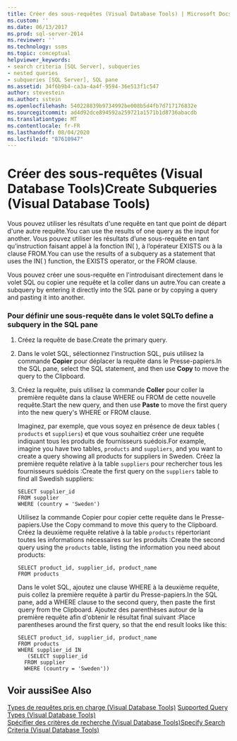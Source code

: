 ```yaml
---
title: Créer des sous-requêtes (Visual Database Tools) | Microsoft Docs
ms.custom: ''
ms.date: 06/13/2017
ms.prod: sql-server-2014
ms.reviewer: ''
ms.technology: ssms
ms.topic: conceptual
helpviewer_keywords:
- search criteria [SQL Server], subqueries
- nested queries
- subqueries [SQL Server], SQL pane
ms.assetid: 34f6b9b4-ca3a-4a4f-9594-36e513f1c547
author: stevestein
ms.author: sstein
ms.openlocfilehash: 540228839b9734992be008b5d4fb7d717176832e
ms.sourcegitcommit: ad4d92dce894592a259721a1571b1d8736abacdb
ms.translationtype: MT
ms.contentlocale: fr-FR
ms.lasthandoff: 08/04/2020
ms.locfileid: "87610947"
---
```

# <a name="create-subqueries-visual-database-tools"></a><span data-ttu-id="dd81b-102">Créer des sous-requêtes (Visual Database Tools)</span><span class="sxs-lookup"><span data-stu-id="dd81b-102">Create Subqueries (Visual Database Tools)</span></span>
  <span data-ttu-id="dd81b-103">Vous pouvez utiliser les résultats d'une requête en tant que point de départ d'une autre requête.</span><span class="sxs-lookup"><span data-stu-id="dd81b-103">You can use the results of one query as the input for another.</span></span> <span data-ttu-id="dd81b-104">Vous pouvez utiliser les résultats d’une sous-requête en tant qu’instruction faisant appel à la fonction IN( ), à l’opérateur EXISTS ou à la clause FROM.</span><span class="sxs-lookup"><span data-stu-id="dd81b-104">You can use the results of a subquery as a statement that uses the IN( ) function, the EXISTS operator, or the FROM clause.</span></span>  
  
 <span data-ttu-id="dd81b-105">Vous pouvez créer une sous-requête en l'introduisant directement dans le volet SQL ou copier une requête et la coller dans un autre.</span><span class="sxs-lookup"><span data-stu-id="dd81b-105">You can create a subquery by entering it directly into the SQL pane or by copying a query and pasting it into another.</span></span>  
  
### <a name="to-define-a-subquery-in-the-sql-pane"></a><span data-ttu-id="dd81b-106">Pour définir une sous-requête dans le volet SQL</span><span class="sxs-lookup"><span data-stu-id="dd81b-106">To define a subquery in the SQL pane</span></span>  
  
1.  <span data-ttu-id="dd81b-107">Créez la requête de base.</span><span class="sxs-lookup"><span data-stu-id="dd81b-107">Create the primary query.</span></span>  
  
2.  <span data-ttu-id="dd81b-108">Dans le volet SQL, sélectionnez l’instruction SQL, puis utilisez la commande **Copier** pour déplacer la requête dans le Presse-papiers.</span><span class="sxs-lookup"><span data-stu-id="dd81b-108">In the SQL pane, select the SQL statement, and then use **Copy** to move the query to the Clipboard.</span></span>  
  
3.  <span data-ttu-id="dd81b-109">Créez la requête, puis utilisez la commande **Coller** pour coller la première requête dans la clause WHERE ou FROM de cette nouvelle requête.</span><span class="sxs-lookup"><span data-stu-id="dd81b-109">Start the new query, and then use **Paste** to move the first query into the new query's WHERE or FROM clause.</span></span>  
  
     <span data-ttu-id="dd81b-110">Imaginez, par exemple, que vous soyez en présence de deux tables ( `products` et `suppliers`) et que vous souhaitiez créer une requête indiquant tous les produits de fournisseurs suédois.</span><span class="sxs-lookup"><span data-stu-id="dd81b-110">For example, imagine you have two tables, `products` and `suppliers`, and you want to create a query showing all products for suppliers in Sweden.</span></span> <span data-ttu-id="dd81b-111">Créez la première requête relative à la table `suppliers` pour rechercher tous les fournisseurs suédois :</span><span class="sxs-lookup"><span data-stu-id="dd81b-111">Create the first query on the `suppliers` table to find all Swedish suppliers:</span></span>  
  
    ```  
    SELECT supplier_id  
    FROM supplier  
    WHERE (country = 'Sweden')  
    ```  
  
     <span data-ttu-id="dd81b-112">Utilisez la commande Copier pour copier cette requête dans le Presse-papiers.</span><span class="sxs-lookup"><span data-stu-id="dd81b-112">Use the Copy command to move this query to the Clipboard.</span></span> <span data-ttu-id="dd81b-113">Créez la deuxième requête relative à la table `products` répertoriant toutes les informations nécessaires sur les produits :</span><span class="sxs-lookup"><span data-stu-id="dd81b-113">Create the second query using the `products` table, listing the information you need about products:</span></span>  
  
    ```  
    SELECT product_id, supplier_id, product_name  
    FROM products  
    ```  
  
     <span data-ttu-id="dd81b-114">Dans le volet SQL, ajoutez une clause WHERE à la deuxième requête, puis collez la première requête à partir du Presse-papiers.</span><span class="sxs-lookup"><span data-stu-id="dd81b-114">In the SQL pane, add a WHERE clause to the second query, then paste the first query from the Clipboard.</span></span> <span data-ttu-id="dd81b-115">Ajoutez des parenthèses autour de la première requête afin d'obtenir le résultat final suivant :</span><span class="sxs-lookup"><span data-stu-id="dd81b-115">Place parentheses around the first query, so that the end result looks like this:</span></span>  
  
    ```  
    SELECT product_id, supplier_id, product_name  
    FROM products  
    WHERE supplier_id IN  
       (SELECT supplier_id  
      FROM supplier  
      WHERE (country = 'Sweden'))  
    ```  
  
## <a name="see-also"></a><span data-ttu-id="dd81b-116">Voir aussi</span><span class="sxs-lookup"><span data-stu-id="dd81b-116">See Also</span></span>  
 <span data-ttu-id="dd81b-117">[Types de requêtes pris en charge &#40;Visual Database Tools&#41;](visual-database-tools.md) </span><span class="sxs-lookup"><span data-stu-id="dd81b-117">[Supported Query Types &#40;Visual Database Tools&#41;](visual-database-tools.md) </span></span>  
 [<span data-ttu-id="dd81b-118">Spécifier des critères de recherche &#40;Visual Database Tools&#41;</span><span class="sxs-lookup"><span data-stu-id="dd81b-118">Specify Search Criteria &#40;Visual Database Tools&#41;</span></span>](specify-search-criteria-visual-database-tools.md)  
  
  
